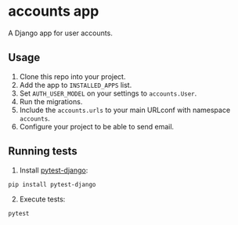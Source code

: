 # accounts app
A Django app for user accounts.

## Usage

1. Clone this repo into your project.
2. Add the app to `INSTALLED_APPS` list.
3. Set `AUTH_USER_MODEL` on your settings to `accounts.User`.
4. Run the migrations.
5. Include the `accounts.urls` to your main URLconf with namespace `accounts`.
6. Configure your project to be able to send email.

## Running tests
1. Install [pytest-django](https://pytest-django.readthedocs.io):

`pip install pytest-django`

2. Execute tests:

`pytest`
